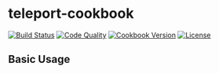 # teleport-cookbook
[![Build Status](https://img.shields.io/travis/johnbellone/teleport-cookbook.svg)](https://travis-ci.org/johnbellone/teleport-cookbook)
[![Code Quality](https://img.shields.io/codeclimate/github/johnbellone/teleport-cookbook.svg)](https://codeclimate.com/github/johnbellone/teleport-cookbook)
[![Cookbook Version](https://img.shields.io/cookbook/v/teleport.svg)](https://supermarket.chef.io/cookbooks/teleport)
[![License](https://img.shields.io/badge/license-Apache_2-blue.svg)](https://www.apache.org/licenses/LICENSE-2.0)

## Basic Usage
